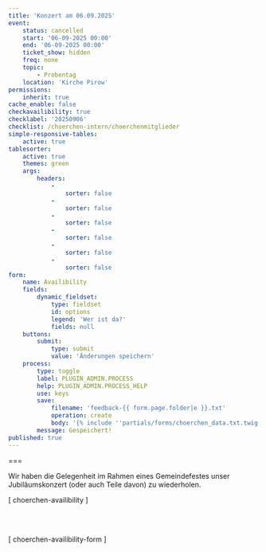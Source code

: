```yaml
---
title: 'Konzert am 06.09.2025'
event:
    status: cancelled
    start: '06-09-2025 00:00'
    end: '06-09-2025 00:00'
    ticket_show: hidden
    freq: none
    topic:
        - Probentag
    location: 'Kirche Pirow'
permissions:
    inherit: true
cache_enable: false
checkavailibility: true
checklabel: '20250906'
checklist: /choerchen-intern/choerchenmitglieder
simple-responsive-tables:
    active: true
tablesorter:
    active: true
    themes: green
    args:
        headers:
            -
                sorter: false
            -
                sorter: false
            -
                sorter: false
            -
                sorter: false
            -
                sorter: false
            -
                sorter: false
form:
    name: Availibility
    fields:
        dynamic_fieldset:
            type: fieldset
            id: options
            legend: 'Wer ist da?'
            fields: null
    buttons:
        submit:
            type: submit
            value: 'Änderungen speichern'
    process:
        type: toggle
        label: PLUGIN_ADMIN.PROCESS
        help: PLUGIN_ADMIN.PROCESS_HELP
        use: keys
        save:
            filename: 'feedback-{{ form.page.folder|e }}.txt'
            operation: create
            body: '{% include ''partials/forms/choerchen_data.txt.twig'' %}'
        message: Gespeichert!
published: true
---
```




===

Wir haben die Gelegenheit im Rahmen eines Gemeindefestes unser Jubiläumskonzert (oder auch Teile davon) zu wiederholen.


[ choerchen-availibility ]

</br>
</br>

[ choerchen-availibility-form ]


